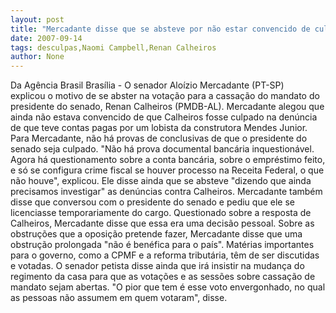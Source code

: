 ```yaml
---
layout: post
title: "Mercadante disse que se absteve por não estar convencido de culpa de Renan "
date: 2007-09-14
tags: desculpas,Naomi Campbell,Renan Calheiros
author: None
---
```

Da Ag&ecirc;ncia Brasil 
Bras&iacute;lia - O senador Alo&iacute;zio Mercadante (PT-SP) explicou&nbsp;o motivo de se abster na vota&ccedil;&atilde;o para a cassa&ccedil;&atilde;o do mandato do presidente do senado, Renan Calheiros (PMDB-AL). Mercadante alegou que ainda n&atilde;o estava convencido de que Calheiros fosse culpado na den&uacute;ncia de que teve contas pagas por um lobista da construtora Mendes Junior.
Para Mercadante, n&atilde;o h&aacute; provas de conclusivas de que o presidente do senado seja culpado. &quot;N&atilde;o h&aacute; prova documental banc&aacute;ria inquestion&aacute;vel. Agora h&aacute; questionamento sobre a conta banc&aacute;ria, sobre o empr&eacute;stimo feito, e s&oacute; se configura crime fiscal se houver processo na Receita Federal, o que n&atilde;o houve&quot;, explicou.
Ele disse ainda que se absteve &quot;dizendo que ainda precisamos investigar&quot; as den&uacute;ncias contra Calheiros. Mercadante tamb&eacute;m disse que conversou com o presidente do senado e pediu que ele se licenciasse temporariamente do cargo. Questionado sobre a resposta de Calheiros, Mercadante disse que essa era uma decis&atilde;o pessoal.
Sobre as obstru&ccedil;&otilde;es que a oposi&ccedil;&atilde;o pretende fazer, Mercadante disse que uma obstru&ccedil;&atilde;o prolongada &quot;n&atilde;o &eacute; ben&eacute;fica para o pa&iacute;s&quot;. Mat&eacute;rias importantes para o governo, como a CPMF e a reforma tribut&aacute;ria, t&ecirc;m de ser discutidas e votadas.
O senador petista disse ainda que ir&aacute; insistir na mudan&ccedil;a do regimento da casa para que as vota&ccedil;&otilde;es e as sess&otilde;es sobre cassa&ccedil;&atilde;o de mandato sejam abertas. &quot;O pior que tem &eacute; esse voto envergonhado, no qual as pessoas n&atilde;o assumem em quem votaram&quot;, disse.  